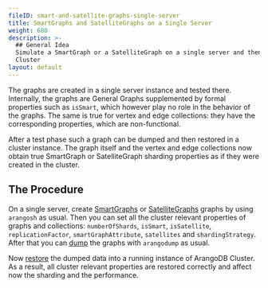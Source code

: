 ```yaml
---
fileID: smart-and-satellite-graphs-single-server
title: SmartGraphs and SatelliteGraphs on a Single Server
weight: 680
description: >-
  ## General Idea
  Simulate a SmartGraph or a SatelliteGraph on a single server and then to port it to an ArangoDB
  Cluster
layout: default
---
```

The graphs are created in a single server instance and tested there. Internally, the graphs are General
Graphs supplemented by formal properties such as `isSmart`, which however play no role in the behavior of the graphs. The
same is true for vertex and edge collections: they have the corresponding properties, which are non-functional.

After a test phase such a graph can be dumped and then restored in a cluster instance. The graph itself and the vertex
and edge collections now obtain true SmartGraph or SatelliteGraph sharding properties as if they were created in the
cluster.

## The Procedure

On a single server, create [SmartGraphs](smartgraphs/graphs-smart-graphs-management) or [SatelliteGraphs](satellitegraphs/graphs-satellite-graphs-management)
graphs by using `arangosh` as usual. Then you can set all the cluster relevant properties of graphs and collections: `numberOfShards`, `isSmart`,
`isSatellite`, `replicationFactor`, `smartGraphAttribute`, `satellites` and `shardingStrategy`. 
After that you can [dump](../programs-tools/arangodump/programs-arangodump-examples) the graphs with `arangodump` as usual.

Now [restore](../programs-tools/arangorestore/programs-arangorestore-examples) the dumped data into a running instance of ArangoDB Cluster. As a result,
all cluster relevant properties are restored correctly and affect now the sharding and the performance.
